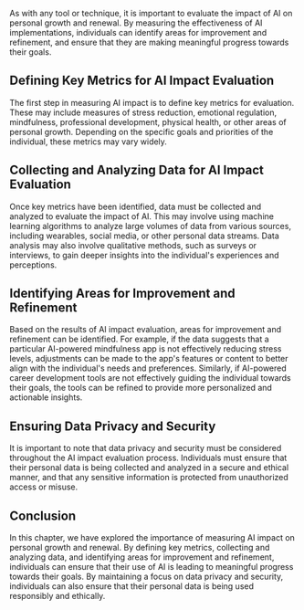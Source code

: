 
As with any tool or technique, it is important to evaluate the impact of AI on personal growth and renewal. By measuring the effectiveness of AI implementations, individuals can identify areas for improvement and refinement, and ensure that they are making meaningful progress towards their goals.

Defining Key Metrics for AI Impact Evaluation
---------------------------------------------

The first step in measuring AI impact is to define key metrics for evaluation. These may include measures of stress reduction, emotional regulation, mindfulness, professional development, physical health, or other areas of personal growth. Depending on the specific goals and priorities of the individual, these metrics may vary widely.

Collecting and Analyzing Data for AI Impact Evaluation
------------------------------------------------------

Once key metrics have been identified, data must be collected and analyzed to evaluate the impact of AI. This may involve using machine learning algorithms to analyze large volumes of data from various sources, including wearables, social media, or other personal data streams. Data analysis may also involve qualitative methods, such as surveys or interviews, to gain deeper insights into the individual's experiences and perceptions.

Identifying Areas for Improvement and Refinement
------------------------------------------------

Based on the results of AI impact evaluation, areas for improvement and refinement can be identified. For example, if the data suggests that a particular AI-powered mindfulness app is not effectively reducing stress levels, adjustments can be made to the app's features or content to better align with the individual's needs and preferences. Similarly, if AI-powered career development tools are not effectively guiding the individual towards their goals, the tools can be refined to provide more personalized and actionable insights.

Ensuring Data Privacy and Security
----------------------------------

It is important to note that data privacy and security must be considered throughout the AI impact evaluation process. Individuals must ensure that their personal data is being collected and analyzed in a secure and ethical manner, and that any sensitive information is protected from unauthorized access or misuse.

Conclusion
----------

In this chapter, we have explored the importance of measuring AI impact on personal growth and renewal. By defining key metrics, collecting and analyzing data, and identifying areas for improvement and refinement, individuals can ensure that their use of AI is leading to meaningful progress towards their goals. By maintaining a focus on data privacy and security, individuals can also ensure that their personal data is being used responsibly and ethically.
